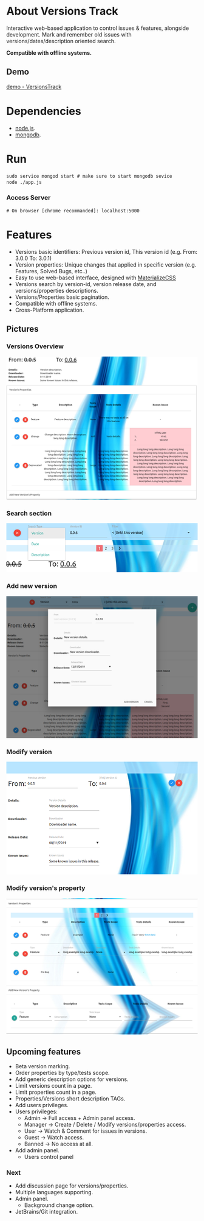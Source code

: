 <!--[![Github All Releases](https://img.shields.io/github/downloads/korelkashri/VersionsTrack/total.svg)]()-->

# About Versions Track
Interactive web-based application to control issues & features, alongside development.
Mark and remember old issues with versions/dates/description oriented search.

**Compatible with offline systems.**

## Demo
[demo - VersionsTrack](https://versions-track.herokuapp.com/)

# Dependencies
* [node.js](https://nodejs.org/en/).
* [mongodb](https://www.mongodb.com/).

# Run
```
sudo service mongod start # make sure to start mongodb sevice
node ./app.js
```

### Access Server
```
# On browser [chrome recommanded]: localhost:5000
```

# Features
* Versions basic identifiers: Previous version id, This version id (e.g. From: 3.0.0 To: 3.0.1)
* Version properties: Unique changes that applied in specific version (e.g. Features, Solved Bugs, etc..)
* Easy to use web-based interface, designed with [MaterializeCSS](https://materializecss.com/)
* Versions search by version-id, version release date, and versions/properties descriptions.
* Versions/Properties basic pagination.
* Compatible with offline systems.
* Cross-Platform application.

## Pictures
### Versions Overview
![Version Overview](./images/VersionsTrack-11.png)

### Search section
![Search section](./images/VersionsTrack-12-Search.png)

### Add new version
![Add new version](./images/VersionsTrack-13-NewVersion.png)

### Modify version
![Modify version](./images/VersionsTrack-14-ModifyVersion.png)

### Modify version's property
![Modify version's property](./images/VersionsTrack-15-ModifyProperty.png)

## Upcoming features
* Beta version marking.
* Order properties by type/tests scope.
* Add generic description options for versions.
* Limit versions count in a page.
* Limit properties count in a page.
* Properties/Versions short description TAGs.
* Add users privileges.
* Users privileges:
    * Admin    -> Full access + Admin panel access.
    * Manager  -> Create / Delete / Modify versions/properties access.
    * User     -> Watch & Comment for issues in versions.
    * Guest    -> Watch access.
    * Banned   -> No access at all.
* Add admin panel.
    * Users control panel

### Next
* Add discussion page for versions/properties.
* Multiple languages supporting.
* Admin panel.
    * Background change option.
* JetBrains/Git integration.